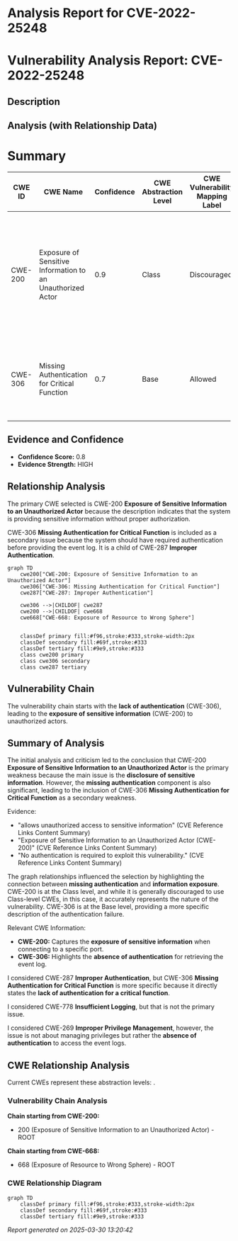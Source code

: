 # Analysis Report for CVE-2022-25248

# Vulnerability Analysis Report: CVE-2022-25248

## Description



## Analysis (with Relationship Data)

# Summary
| CWE ID | CWE Name | Confidence | CWE Abstraction Level | CWE Vulnerability Mapping Label | CWE-Vulnerability Mapping Notes |
|---|---|---|---|---|---|
| CWE-200 | Exposure of Sensitive Information to an Unauthorized Actor | 0.9 | Class | Discouraged | The **root cause** of the vulnerability is the **exposure of the event log without authorization** when connecting to a specific port, which aligns with CWE-200's description. |
| CWE-306 | Missing Authentication for Critical Function | 0.7 | Base | Allowed | Connecting to a specific port to retrieve the event log lacks authentication, fitting CWE-306's description. |

## Evidence and Confidence

*   **Confidence Score:** 0.8
*   **Evidence Strength:** HIGH

## Relationship Analysis
The primary CWE selected is CWE-200 **Exposure of Sensitive Information to an Unauthorized Actor** because the description indicates that the system is providing sensitive information without proper authorization.

CWE-306 **Missing Authentication for Critical Function** is included as a secondary issue because the system should have required authentication before providing the event log. It is a child of CWE-287 **Improper Authentication**.

```mermaid
graph TD
    cwe200["CWE-200: Exposure of Sensitive Information to an Unauthorized Actor"]
    cwe306["CWE-306: Missing Authentication for Critical Function"]
    cwe287["CWE-287: Improper Authentication"]
    
    cwe306 -->|CHILDOF| cwe287
    cwe200 -->|CHILDOF| cwe668
    cwe668["CWE-668: Exposure of Resource to Wrong Sphere"]
    

    classDef primary fill:#f96,stroke:#333,stroke-width:2px
    classDef secondary fill:#69f,stroke:#333
    classDef tertiary fill:#9e9,stroke:#333
    class cwe200 primary
    class cwe306 secondary
    class cwe287 tertiary
```

## Vulnerability Chain
The vulnerability chain starts with the **lack of authentication** (CWE-306), leading to the **exposure of sensitive information** (CWE-200) to unauthorized actors.

## Summary of Analysis
The initial analysis and criticism led to the conclusion that CWE-200 **Exposure of Sensitive Information to an Unauthorized Actor** is the primary weakness because the main issue is the **disclosure of sensitive information**. However, the **missing authentication** component is also significant, leading to the inclusion of CWE-306 **Missing Authentication for Critical Function** as a secondary weakness.

Evidence:
- "allows unauthorized access to sensitive information" (CVE Reference Links Content Summary)
- "Exposure of Sensitive Information to an Unauthorized Actor (CWE-200)" (CVE Reference Links Content Summary)
- "No authentication is required to exploit this vulnerability." (CVE Reference Links Content Summary)

The graph relationships influenced the selection by highlighting the connection between **missing authentication** and **information exposure**. CWE-200 is at the Class level, and while it is generally discouraged to use Class-level CWEs, in this case, it accurately represents the nature of the vulnerability. CWE-306 is at the Base level, providing a more specific description of the authentication failure.

Relevant CWE Information:
- **CWE-200:** Captures the **exposure of sensitive information** when connecting to a specific port.
- **CWE-306:** Highlights the **absence of authentication** for retrieving the event log.

I considered CWE-287 **Improper Authentication**, but CWE-306 **Missing Authentication for Critical Function** is more specific because it directly states the **lack of authentication for a critical function**.

I considered CWE-778 **Insufficient Logging**, but that is not the primary issue.

I considered CWE-269 **Improper Privilege Management**, however, the issue is not about managing privileges but rather the **absence of authentication** to access the event logs.


## CWE Relationship Analysis

Current CWEs represent these abstraction levels: .


### Vulnerability Chain Analysis

**Chain starting from CWE-200:**
- 200 (Exposure of Sensitive Information to an Unauthorized Actor) - ROOT


**Chain starting from CWE-668:**
- 668 (Exposure of Resource to Wrong Sphere) - ROOT



### CWE Relationship Diagram

```mermaid
graph TD
    classDef primary fill:#f96,stroke:#333,stroke-width:2px
    classDef secondary fill:#69f,stroke:#333
    classDef tertiary fill:#9e9,stroke:#333
```



*Report generated on 2025-03-30 13:20:42*

